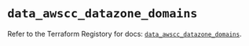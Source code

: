 # `data_awscc_datazone_domains`

Refer to the Terraform Registory for docs: [`data_awscc_datazone_domains`](https://registry.terraform.io/providers/hashicorp/awscc/0.70.0/docs/data-sources/datazone_domains).
